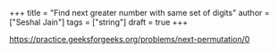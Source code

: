 +++
title = "Find next greater number with same set of digits"
author = ["Seshal Jain"]
tags = ["string"]
draft = true
+++

<https://practice.geeksforgeeks.org/problems/next-permutation/0>
